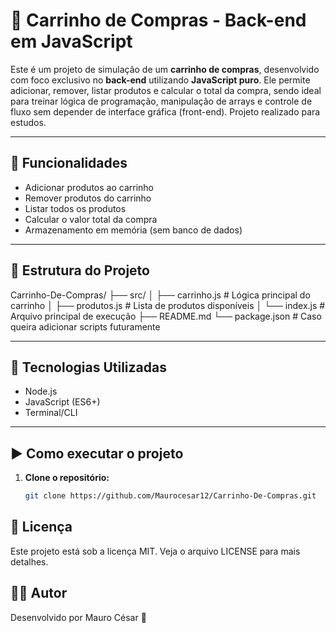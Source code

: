 # 🛒 Carrinho de Compras - Back-end em JavaScript

Este é um projeto de simulação de um **carrinho de compras**, desenvolvido com foco exclusivo no **back-end** utilizando **JavaScript puro**. Ele permite adicionar, remover, listar produtos e calcular o total da compra, sendo ideal para treinar lógica de programação, manipulação de arrays e controle de fluxo sem depender de interface gráfica (front-end). Projeto realizado para estudos.

---

## 🚀 Funcionalidades

- Adicionar produtos ao carrinho
- Remover produtos do carrinho
- Listar todos os produtos
- Calcular o valor total da compra
- Armazenamento em memória (sem banco de dados)

---

## 📁 Estrutura do Projeto

Carrinho-De-Compras/ ├── src/ │ ├── carrinho.js # Lógica principal do carrinho │ ├── produtos.js # Lista de produtos disponíveis │ └── index.js # Arquivo principal de execução ├── README.md └── package.json # Caso queira adicionar scripts futuramente

---

## 🧠 Tecnologias Utilizadas

- Node.js
- JavaScript (ES6+)
- Terminal/CLI

---

## ▶️ Como executar o projeto

1. **Clone o repositório:**
   ```bash
   git clone https://github.com/Maurocesar12/Carrinho-De-Compras.git

## 📄 Licença
Este projeto está sob a licença MIT. Veja o arquivo LICENSE para mais detalhes.

## 👨‍💻 Autor
Desenvolvido por Mauro César 🚀

